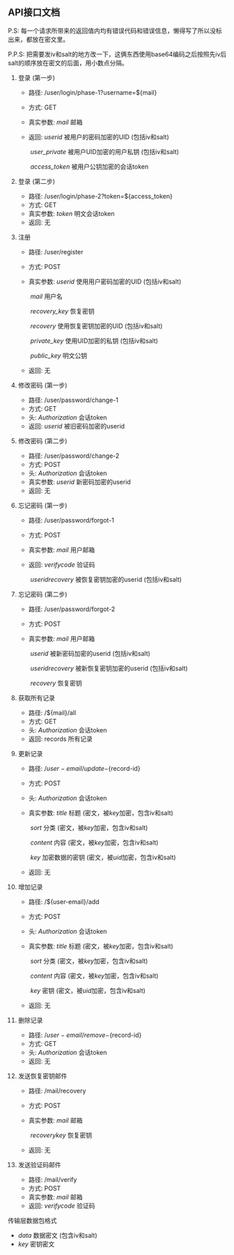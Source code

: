 ## API接口文档

P.S: 每一个请求所带来的返回值内均有错误代码和错误信息，懒得写了所以没标出来，都放在密文里。

P.P.S: 把需要发iv和salt的地方改一下，这俩东西使用base64编码之后按照先iv后salt的顺序放在密文的后面，用小数点分隔。

1. 登录 (第一步)

   - 路径: /user/login/phase-1?username=${mail}

   - 方式: GET

   - 真实参数: *mail*       邮箱

   - 返回:         *userid*                  被用户的密码加密的UID (包括iv和salt)

     ​                 *user_private*   被用户UID加密的用户私钥 (包括iv和salt)

     ​                 *access_token*  被用户公钥加密的会话token
   
2. 登录 (第二步)

   - 路径: /user/login/phase-2?token=${access_token}
   - 方式: GET
   - 真实参数: *token*   明文会话token
   - 返回: 无

3. 注册

   - 路径: /user/register

   - 方式: POST

   - 真实参数: *userid*                 使用用户密码加密的UID (包括iv和salt)

     ​                 *mail*                     用户名

     ​                 *recovery_key*       恢复密钥

     ​                 *recovery*              使用恢复密钥加密的UID (包括iv和salt)

     ​                 *private_key*          使用UID加密的私钥 (包括iv和salt)

     ​                 *public_key*            明文公钥

   - 返回:        无

5. 修改密码 (第一步)

   - 路径: /user/password/change-1
   - 方式: GET
   - 头:             *Authorization*      会话token
   - 返回:         *userid*                   被旧密码加密的userid
   
6. 修改密码 (第二步)

   - 路径: /user/password/change-2
   - 方式: POST
   - 头:             *Authorization*       会话token
   - 真实参数: *userid*                     新密码加密的userid
   - 返回:         无

1. 忘记密码 (第一步)

   - 路径: /user/password/forgot-1

   - 方式: POST

   - 真实参数: *mail*                       用户邮箱

   - 返回:         *verifycode*             验证码

     ​                  *useridrecovery*     被恢复密钥加密的userid (包括iv和salt)

2. 忘记密码 (第二步)

   - 路径: /user/password/forgot-2

   - 方式: POST

   - 真实参数: *mail*                        用户邮箱

     ​                 *userid*                     被新密码加密的userid (包括iv和salt)

     ​                 *useridrecovery*       被新恢复密钥加密的userid (包括iv和salt)

     ​                 *recovery*                  恢复密钥

3. 获取所有记录
   - 路径: /${mail}/all
   - 方式: GET
   - 头: *Authorization*                              会话token
   - 返回: records                      所有记录

4. 更新记录

   - 路径: /${user-email}/update-${record-id}

   - 方式: POST

   - 头: *Authorization*                               会话token

   - 真实参数: *title*                       标题 (密文，被*key*加密，包含iv和salt)

     ​                 *sort*                       分类 (密文，被*key*加密，包含iv和salt)

     ​                 *content*                 内容 (密文，被*key*加密，包含iv和salt)

     ​                 *key*                        加密数据的密钥 (密文，被*uid*加密，包含iv和salt)

   - 返回: 无

5. 增加记录

   - 路径: /${user-email}/add

   - 方式: POST

   - 头: *Authorization*                                会话token

   - 真实参数: *title*                       标题 (密文，被*key*加密，包含iv和salt)

     ​                 *sort*                       分类 (密文，被*key*加密，包含iv和salt)

     ​                 *content*                 内容 (密文，被*key*加密，包含iv和salt)

     ​                 *key*                        密钥 (密文，被*uid*加密，包含iv和salt)

   - 返回: 无

11. 删除记录

    - 路径: /${user-email}/remove-${record-id}
    - 方式: GET
    - 头: *Authorization*                        会话token
    - 返回: 无
    
12. 发送恢复密钥邮件

    - 路径: /mail/recovery

    - 方式: POST

    - 真实参数: *mail*                邮箱

      ​                 *recoverykey*    恢复密钥

    - 返回: 无

13. 发送验证码邮件

    - 路径: /mail/verify
    - 方式: POST
    - 真实参数: *mail*                 邮箱
    - 返回:         *verifycode*       验证码



传输层数据包格式

- *data*               数据密文 (包含iv和salt)
- *key*                 密钥密文



